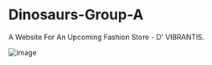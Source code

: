 # Dinosaurs-Group-A
A Website For An Upcoming Fashion Store - D' VIBRANTIS.

![image](https://github.com/VictoriaAjala/Dinosaurs-Group-A/assets/102407780/befc8e6e-331f-49b4-a272-f993cebd8670)
